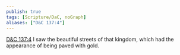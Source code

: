 ```yaml
---
publish: true
tags: [Scripture/DaC, noGraph]
aliases: ["D&C 137:4"]
---
```

[D&C 137:4](https://churchofjesuschrist.org/study/scriptures/dc-testament/dc/137?lang=eng&id=p4#p4) I saw the beautiful streets of that kingdom, which had the appearance of being paved with gold.
